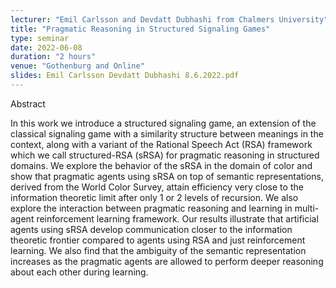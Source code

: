 ```yaml
---
lecturer: "Emil Carlsson and Devdatt Dubhashi from Chalmers University"
title: "Pragmatic Reasoning in Structured Signaling Games"
type: seminar
date: 2022-06-08
duration: "2 hours"
venue: "Gothenburg and Online"
slides: Emil Carlsson Devdatt Dubhashi 8.6.2022.pdf
---
```


Abstract

In this work we introduce a structured signaling game, an extension of the classical signaling game with a similarity structure between meanings in the context, along with a variant of the Rational Speech Act (RSA) framework which we call structured-RSA (sRSA) for pragmatic reasoning in structured domains. We explore the behavior of the sRSA in the domain of color and show that pragmatic agents using sRSA on top of semantic representations, derived from the World Color Survey, attain efficiency very close to the information theoretic limit after only 1 or 2 levels of recursion. We also explore the interaction between pragmatic reasoning and learning in multi-agent reinforcement learning framework. Our results illustrate that artificial agents using sRSA develop communication closer to the information theoretic frontier compared to agents using RSA and just reinforcement learning. We also find that the ambiguity of the semantic representation increases as the pragmatic agents are allowed to perform deeper reasoning about each other during learning.
